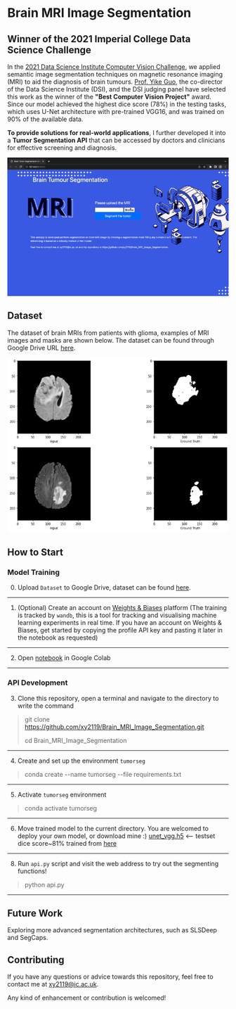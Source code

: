 # Brain MRI Image Segmentation
## Winner of the 2021 Imperial College Data Science Challenge
In the [2021 Data Science Institute Computer Vision Challenge](https://www.imperial.ac.uk/data-science/),  we applied semantic image segmentation techniques on magnetic resonance imaging (MRI) to aid the diagnosis of brain tumours. [Prof. Yike Guo](https://www.imperial.ac.uk/people/y.guo), the co-director of the Data Science Institute (DSI), and the DSI judging panel have selected this work as the winner of the **"Best Computer Vision Project"** award. Since our model achieved the highest dice score (78%) in the testing tasks, which uses U-Net architecture with pre-trained VGG16, and was trained on 90% of the available data.

**To provide solutions for real-world applications**, I further developed it into a **Tumor Segmentation API** that can be accessed by doctors and clinicians for effective screening and diagnosis.

![image](./images/api.gif)

## Dataset
The dataset of brain MRIs from patients with glioma, examples of MRI images and masks are shown below. The dataset can be found through Google Drive URL [here](https://drive.google.com/drive/folders/1Y4MUrrfT-Xuos83nOnq8ZWTMZmp9qADH?usp=sharing).

![image](./images/dataset.png)

## How to Start 
### Model Training

0. Upload `Dataset` to Google Drive, dataset can be found [here](https://drive.google.com/drive/folders/1Y4MUrrfT-Xuos83nOnq8ZWTMZmp9qADH?usp=sharing).
---
1. (Optional) Create an account on [Weights & Biases](https://wandb.ai/site) platform (The training is tracked by `wandb`, this is a tool for tracking and visualising machine learning experiments in real time. If you have an account on Weights & Biases, get started by copying the profile API key and pasting it later in the notebook as requested) 
---
2. Open [notebook](./notebooks/TumorSeg_Winner_U_Net_VGG16.ipynb) in Google Colab 
---
###  API Development 

3. Clone this repository, open a terminal and navigate to the directory to write the command

> git clone https://github.com/xy2119/Brain_MRI_Image_Segmentation.git 
> 
> cd Brain_MRI_Image_Segmentation
---

4. Create and set up the environment `tumorseg`
>
> conda create --name tumorseg --file requirements.txt
> 
---
5. Activate `tumorseg` environment 
>
> conda activate tumorseg
> 
---
6. Move trained model to the current directory. You are welcomed to deploy your own model, or download mine :) [unet_vgg.h5]() <-- testset dice score~81% trained from [here](./notebooks/TumorSeg_API_U_Net_VGG19.ipynb)
---
8. Run `api.py` script and visit the web address to try out the segmenting functions!
>
> python api.py
> 
---

## Future Work
Exploring more advanced segmentation architectures, such as SLSDeep and SegCaps.

## Contributing
If you have any questions or advice towards this repository, feel free to contact me at xy2119@ic.ac.uk.

Any kind of enhancement or contribution is welcomed!
